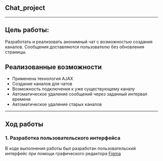 ## Chat_project
____
## Цель работы:
Разработать и реализовать анонимный чат с возможностью создания каналов. Сообщения доставляются пользователю без обновления страницы.
## Реализованные возможности
+ Применена технология AJAX
+ Создание каналов для чатов
+ Возможность подключения к уже существующему каналу
+ Автоматическое удаление сообщений через заданный интервал времени
+ Автоматическое удаление старых каналов 
____
## Ход работы
### 1. Разработка пользовательского интерфейса
В ходе выполнения работы был разработан пользовательский интерфейс при помощи графического редактора [Figma](https://www.figma.com/community)